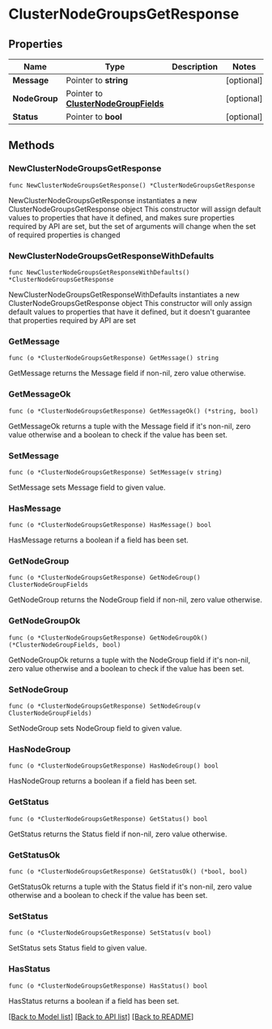 # ClusterNodeGroupsGetResponse

## Properties

Name | Type | Description | Notes
------------ | ------------- | ------------- | -------------
**Message** | Pointer to **string** |  | [optional] 
**NodeGroup** | Pointer to [**ClusterNodeGroupFields**](ClusterNodeGroupFields.md) |  | [optional] 
**Status** | Pointer to **bool** |  | [optional] 

## Methods

### NewClusterNodeGroupsGetResponse

`func NewClusterNodeGroupsGetResponse() *ClusterNodeGroupsGetResponse`

NewClusterNodeGroupsGetResponse instantiates a new ClusterNodeGroupsGetResponse object
This constructor will assign default values to properties that have it defined,
and makes sure properties required by API are set, but the set of arguments
will change when the set of required properties is changed

### NewClusterNodeGroupsGetResponseWithDefaults

`func NewClusterNodeGroupsGetResponseWithDefaults() *ClusterNodeGroupsGetResponse`

NewClusterNodeGroupsGetResponseWithDefaults instantiates a new ClusterNodeGroupsGetResponse object
This constructor will only assign default values to properties that have it defined,
but it doesn't guarantee that properties required by API are set

### GetMessage

`func (o *ClusterNodeGroupsGetResponse) GetMessage() string`

GetMessage returns the Message field if non-nil, zero value otherwise.

### GetMessageOk

`func (o *ClusterNodeGroupsGetResponse) GetMessageOk() (*string, bool)`

GetMessageOk returns a tuple with the Message field if it's non-nil, zero value otherwise
and a boolean to check if the value has been set.

### SetMessage

`func (o *ClusterNodeGroupsGetResponse) SetMessage(v string)`

SetMessage sets Message field to given value.

### HasMessage

`func (o *ClusterNodeGroupsGetResponse) HasMessage() bool`

HasMessage returns a boolean if a field has been set.

### GetNodeGroup

`func (o *ClusterNodeGroupsGetResponse) GetNodeGroup() ClusterNodeGroupFields`

GetNodeGroup returns the NodeGroup field if non-nil, zero value otherwise.

### GetNodeGroupOk

`func (o *ClusterNodeGroupsGetResponse) GetNodeGroupOk() (*ClusterNodeGroupFields, bool)`

GetNodeGroupOk returns a tuple with the NodeGroup field if it's non-nil, zero value otherwise
and a boolean to check if the value has been set.

### SetNodeGroup

`func (o *ClusterNodeGroupsGetResponse) SetNodeGroup(v ClusterNodeGroupFields)`

SetNodeGroup sets NodeGroup field to given value.

### HasNodeGroup

`func (o *ClusterNodeGroupsGetResponse) HasNodeGroup() bool`

HasNodeGroup returns a boolean if a field has been set.

### GetStatus

`func (o *ClusterNodeGroupsGetResponse) GetStatus() bool`

GetStatus returns the Status field if non-nil, zero value otherwise.

### GetStatusOk

`func (o *ClusterNodeGroupsGetResponse) GetStatusOk() (*bool, bool)`

GetStatusOk returns a tuple with the Status field if it's non-nil, zero value otherwise
and a boolean to check if the value has been set.

### SetStatus

`func (o *ClusterNodeGroupsGetResponse) SetStatus(v bool)`

SetStatus sets Status field to given value.

### HasStatus

`func (o *ClusterNodeGroupsGetResponse) HasStatus() bool`

HasStatus returns a boolean if a field has been set.


[[Back to Model list]](../README.md#documentation-for-models) [[Back to API list]](../README.md#documentation-for-api-endpoints) [[Back to README]](../README.md)


